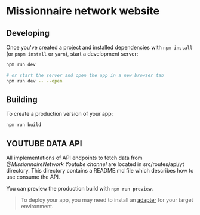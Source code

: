 # Missionnaire network website


## Developing

Once you've created a project and installed dependencies with `npm install` (or `pnpm install` or `yarn`), start a development server:

```bash
npm run dev

# or start the server and open the app in a new browser tab
npm run dev -- --open
```

## Building

To create a production version of your app:

```bash
npm run build
```

## YOUTUBE DATA API

All implementations of API endpoints to fetch data from *@MissionnaireNetwork Youtube channel* are located in src/routes/api/yt directory. This directory contains a README.md file which describes how to use consume the API.



You can preview the production build with `npm run preview`.

> To deploy your app, you may need to install an [adapter](https://kit.svelte.dev/docs/adapters) for your target environment.
